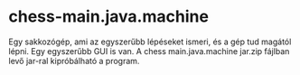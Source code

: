 # chess-main.java.machine
Egy sakkozógép, ami az egyszerűbb lépéseket ismeri, és a gép tud magától lépni.
Egy egyszerűbb GUI is van.
A chess main.java.machine jar.zip fájlban levő jar-ral kipróbálható a program.
